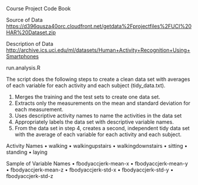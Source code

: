 Course Project Code Book

Source of Data
https://d396qusza40orc.cloudfront.net/getdata%2Fprojectfiles%2FUCI%20HAR%20Dataset.zip 

Description of Data
http://archive.ics.uci.edu/ml/datasets/Human+Activity+Recognition+Using+Smartphones 


run.analysis.R

The script does the following steps to create a clean data set with averages of each variable for each activity and each subject (tidy_data.txt).
1.  Merges the training and the test sets to create one data set.
2.	Extracts only the measurements on the mean and standard deviation for each measurement. 
3.	Uses descriptive activity names to name the activities in the data set
4.	Appropriately labels the data set with descriptive variable names. 
5.	From the data set in step 4, creates a second, independent tidy data set with the average of each variable for each activity and each subject.

Activity Names
•	walking
•	walkingupstairs
•	walkingdownstairs
•	sitting
•	standing
•	laying

Sample of Variable Names
•	fbodyaccjerk-mean-x
•	fbodyaccjerk-mean-y
•	fbodyaccjerk-mean-z
•	fbodyaccjerk-std-x
•	fbodyaccjerk-std-y
•	fbodyaccjerk-std-z
